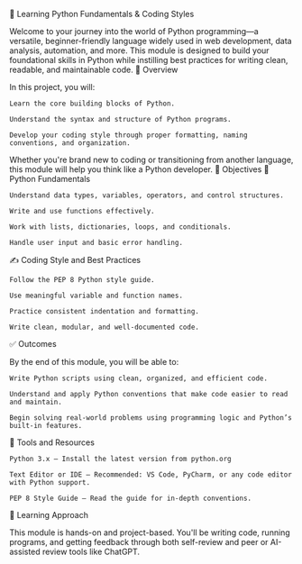 🐍 Learning Python Fundamentals & Coding Styles

Welcome to your journey into the world of Python programming—a versatile, beginner-friendly language widely used in web development, data analysis, automation, and more. This module is designed to build your foundational skills in Python while instilling best practices for writing clean, readable, and maintainable code.
📌 Overview

In this project, you will:

    Learn the core building blocks of Python.

    Understand the syntax and structure of Python programs.

    Develop your coding style through proper formatting, naming conventions, and organization.

Whether you're brand new to coding or transitioning from another language, this module will help you think like a Python developer.
🎯 Objectives
🧱 Python Fundamentals

    Understand data types, variables, operators, and control structures.

    Write and use functions effectively.

    Work with lists, dictionaries, loops, and conditionals.

    Handle user input and basic error handling.

✍️ Coding Style and Best Practices

    Follow the PEP 8 Python style guide.

    Use meaningful variable and function names.

    Practice consistent indentation and formatting.

    Write clean, modular, and well-documented code.

✅ Outcomes

By the end of this module, you will be able to:

    Write Python scripts using clean, organized, and efficient code.

    Understand and apply Python conventions that make code easier to read and maintain.

    Begin solving real-world problems using programming logic and Python’s built-in features.

📘 Tools and Resources

    Python 3.x – Install the latest version from python.org

    Text Editor or IDE – Recommended: VS Code, PyCharm, or any code editor with Python support.

    PEP 8 Style Guide – Read the guide for in-depth conventions.

🧠 Learning Approach

This module is hands-on and project-based. You'll be writing code, running programs, and getting feedback through both self-review and peer or AI-assisted review tools like ChatGPT.

